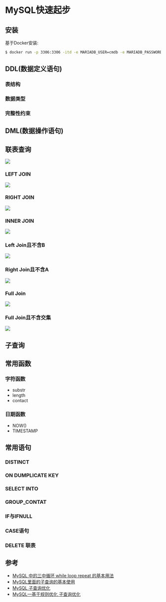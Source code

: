# MySQL快速起步


## 安装

基于Docker安装:
```sh
$ docker run -p 3306:3306 -itd -e MARIADB_USER=cmdb -e MARIADB_PASSWORD=123456 -e MARIADB_ROOT_PASSWORD=123456 --name mysql   mariadb:latest
```

## DDL(数据定义语句)


### 表结构



### 数据类型



### 完整性约束



## DML(数据操作语句)



## 联表查询

![](./images/sql_join.jpeg)


### LEFT JOIN

![](./images/left_join.webp)


### RIGHT JOIN

![](./images/right_join.webp)


### INNER JOIN

![](./images/inner_join.webp)


### Left Join且不含B

![](./images/left_join_not_b.webp)


### Right Join且不含A

![](./images/right_join_not_a.webp)


### Full Join

![](./images/full_join.webp)

### Full Join且不含交集

![](./images/full_join_not.webp)



## 子查询



## 常用函数



### 字符函数

+ substr
+ length
+ contact


### 日期函数

+ NOW()
+ TIMESTAMP


## 常用语句


### DISTINCT


### ON DUMPLICATE KEY


### SELECT INTO


### GROUP_CONTAT


### IF与IFNULL


### CASE语句


### DELETE 联表



## 参考

+ [MySQL 中的三中循环 while loop repeat 的基本用法](https://www.cnblogs.com/Luouy/p/7301360.html)
+ [MySQL里面的子查询的基本使用](http://www.codebaoku.com/it-mysql/it-mysql-218378.html)
+ [MySQL 子查询优化](https://www.jianshu.com/p/3989222f7084)
+ [MySQL—基于规则优化 子查询优化](https://www.rsthe.com/archives/mysql%E5%9F%BA%E4%BA%8E%E8%A7%84%E5%88%99%E4%BC%98%E5%8C%96%E5%AD%90%E6%9F%A5%E8%AF%A2%E4%BC%98%E5%8C%96)